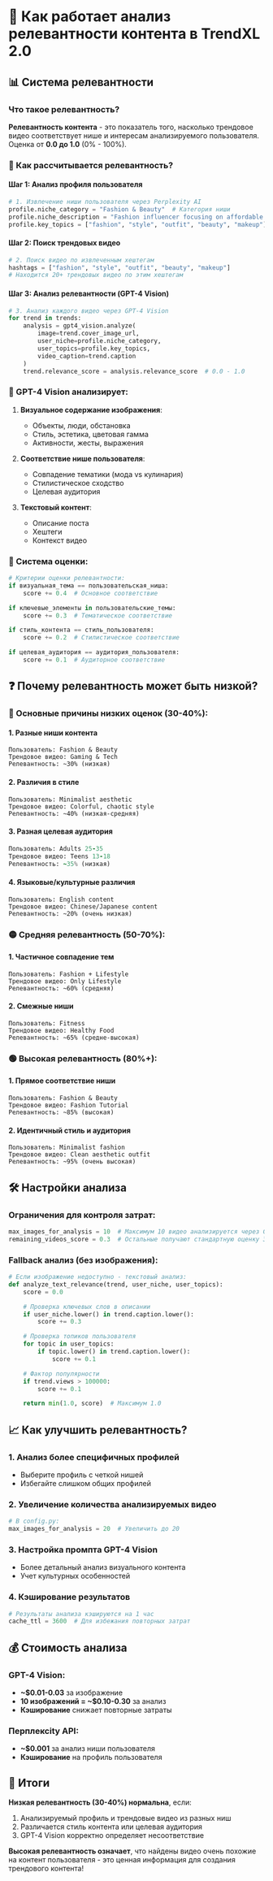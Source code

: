 # 🎯 Как работает анализ релевантности контента в TrendXL 2.0

## 📊 Система релевантности

### Что такое релевантность?

**Релевантность контента** - это показатель того, насколько трендовое видео соответствует нише и интересам анализируемого пользователя. Оценка от **0.0 до 1.0** (0% - 100%).

### 🔄 Как рассчитывается релевантность?

#### Шаг 1: Анализ профиля пользователя

```python
# 1. Извлечение ниши пользователя через Perplexity AI
profile.niche_category = "Fashion & Beauty"  # Категория ниши
profile.niche_description = "Fashion influencer focusing on affordable style"
profile.key_topics = ["fashion", "style", "outfit", "beauty", "makeup"]
```

#### Шаг 2: Поиск трендовых видео

```python
# 2. Поиск видео по извлеченным хештегам
hashtags = ["fashion", "style", "outfit", "beauty", "makeup"]
# Находится 20+ трендовых видео по этим хештегам
```

#### Шаг 3: Анализ релевантности (GPT-4 Vision)

```python
# 3. Анализ каждого видео через GPT-4 Vision
for trend in trends:
    analysis = gpt4_vision.analyze(
        image=trend.cover_image_url,
        user_niche=profile.niche_category,
        user_topics=profile.key_topics,
        video_caption=trend.caption
    )
    trend.relevance_score = analysis.relevance_score  # 0.0 - 1.0
```

### 🤖 GPT-4 Vision анализирует:

1. **Визуальное содержание изображения**:

   - Объекты, люди, обстановка
   - Стиль, эстетика, цветовая гамма
   - Активности, жесты, выражения

2. **Соответствие нише пользователя**:

   - Совпадение тематики (мода vs кулинария)
   - Стилистическое сходство
   - Целевая аудитория

3. **Текстовый контент**:
   - Описание поста
   - Хештеги
   - Контекст видео

### 🎨 Система оценки:

```python
# Критерии оценки релевантности:
if визуальная_тема == пользовательская_ниша:
    score += 0.4  # Основное соответствие

if ключевые_элементы in пользовательские_темы:
    score += 0.3  # Тематическое соответствие

if стиль_контента == стиль_пользователя:
    score += 0.2  # Стилистическое соответствие

if целевая_аудитория == аудитория_пользователя:
    score += 0.1  # Аудиторное соответствие
```

## ❓ Почему релевантность может быть низкой?

### 🔴 Основные причины низких оценок (30-40%):

#### 1. **Разные ниши контента**

```
Пользователь: Fashion & Beauty
Трендовое видео: Gaming & Tech
Релевантность: ~30% (низкая)
```

#### 2. **Различия в стиле**

```
Пользователь: Minimalist aesthetic
Трендовое видео: Colorful, chaotic style
Релевантность: ~40% (низкая-средняя)
```

#### 3. **Разная целевая аудитория**

```f
Пользователь: Adults 25-35
Трендовое видео: Teens 13-18
Релевантность: ~35% (низкая)
```

#### 4. **Языковые/культурные различия**

```
Пользователь: English content
Трендовое видео: Chinese/Japanese content
Релевантность: ~20% (очень низкая)
```

### 🟡 Средняя релевантность (50-70%):

#### 1. **Частичное совпадение тем**

```
Пользователь: Fashion + Lifestyle
Трендовое видео: Only Lifestyle
Релевантность: ~60% (средняя)
```

#### 2. **Смежные ниши**

```
Пользователь: Fitness
Трендовое видео: Healthy Food
Релевантность: ~65% (средне-высокая)
```

### 🟢 Высокая релевантность (80%+):

#### 1. **Прямое соответствие ниши**

```
Пользователь: Fashion & Beauty
Трендовое видео: Fashion Tutorial
Релевантность: ~85% (высокая)
```

#### 2. **Идентичный стиль и аудитория**

```
Пользователь: Minimalist fashion
Трендовое видео: Clean aesthetic outfit
Релевантность: ~95% (очень высокая)
```

## 🛠️ Настройки анализа

### Ограничения для контроля затрат:

```python
max_images_for_analysis = 10  # Максимум 10 видео анализируется через GPT-4 Vision
remaining_videos_score = 0.3  # Остальные получают стандартную оценку 30%
```

### Fallback анализ (без изображения):

```python
# Если изображение недоступно - текстовый анализ:
def analyze_text_relevance(trend, user_niche, user_topics):
    score = 0.0

    # Проверка ключевых слов в описании
    if user_niche.lower() in trend.caption.lower():
        score += 0.3

    # Проверка топиков пользователя
    for topic in user_topics:
        if topic.lower() in trend.caption.lower():
            score += 0.1

    # Фактор популярности
    if trend.views > 100000:
        score += 0.1

    return min(1.0, score)  # Максимум 1.0
```

## 📈 Как улучшить релевантность?

### 1. **Анализ более специфичных профилей**

- Выберите профиль с четкой нишей
- Избегайте слишком общих профилей

### 2. **Увеличение количества анализируемых видео**

```python
# В config.py:
max_images_for_analysis = 20  # Увеличить до 20
```

### 3. **Настройка промпта GPT-4 Vision**

- Более детальный анализ визуального контента
- Учет культурных особенностей

### 4. **Кэширование результатов**

```python
# Результаты анализа кэшируются на 1 час
cache_ttl = 3600  # Для избежания повторных затрат
```

## 💰 Стоимость анализа

### GPT-4 Vision:

- **~$0.01-0.03** за изображение
- **10 изображений = ~$0.10-0.30** за анализ
- **Кэширование** снижает повторные затраты

### Перплексity API:

- **~$0.001** за анализ ниши пользователя
- **Кэширование** на профиль пользователя

## 🎯 Итоги

**Низкая релевантность (30-40%) нормальна**, если:

1. Анализируемый профиль и трендовые видео из разных ниш
2. Различается стиль контента или целевая аудитория
3. GPT-4 Vision корректно определяет несоответствие

**Высокая релевантность означает**, что найдены видео очень похожие на контент пользователя - это ценная информация для создания трендового контента!
